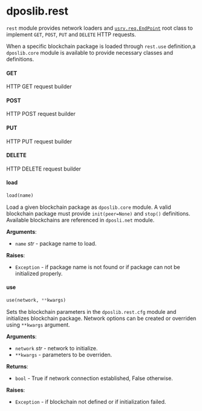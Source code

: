<a name="dposlib.rest"></a>
# dposlib.rest

`rest` module provides network loaders and [`usrv.req.EndPoint`](
    https://github.com/Moustikitos/micro-server/blob/master/usrv/req.py#L33
) root class to implement `GET`, `POST`, `PUT` and `DELETE` HTTP requests.

When a specific blockchain package is loaded through `rest.use` definition,a
`dposlib.core` module is available to provide necessary classes and
definitions.

<a name="dposlib.rest.GET"></a>
#### GET

HTTP GET request builder

<a name="dposlib.rest.POST"></a>
#### POST

HTTP POST request builder

<a name="dposlib.rest.PUT"></a>
#### PUT

HTTP PUT request builder

<a name="dposlib.rest.DELETE"></a>
#### DELETE

HTTP DELETE request builder

<a name="dposlib.rest.load"></a>
#### load

```python
load(name)
```

Load a given blockchain package as `dposlib.core` module. A valid
blockchain package must provide `init(peer=None)` and `stop()` definitions.
Available blockchains are referenced in `dposli.net` module.

**Arguments**:

- `name` _str_ - package name to load.
  

**Raises**:

- `Exception` - if package name is not found or if package can not be
  initialized properly.

<a name="dposlib.rest.use"></a>
#### use

```python
use(network, **kwargs)
```

Sets the blockchain parameters in the `dposlib.rest.cfg` module and
initializes blockchain package. Network options can be created or overriden
using `**kwargs` argument.

**Arguments**:

- `network` _str_ - network to initialize.
- `**kwargs` - parameters to be overriden.
  

**Returns**:

- `bool` - True if network connection established, False otherwise.
  

**Raises**:

- `Exception` - if blockchain not defined or if initialization failed.

